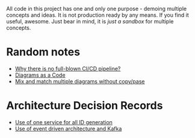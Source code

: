 All code in this project has one and only one purpose - demoing multiple concepts and ideas. 
It is not production ready by any means. If you find it useful, awesome. Just bear in mind, it is *just 
a sandbox* for multiple concepts. 

# Random notes
* [Why there is no full-blown CI/CD pipeline?](notes/cicd_pipeline.md)
* [Diagrams as a Code](diagrams/readme.md)
* [Mix and match multiple diagrams without copy/pase](notes/diagramascode_joining_diagrams.md)

# Architecture Decision Records

* [Use of one service for all ID generation](adr/2024-06-01.md)
* [Use of event driven architecture and Kafka](adr/2024-06-01-2.md)

